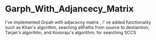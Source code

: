 # Garph_With_Adjancecy_Matrix
I've implemented Grpah with adjacecny matrix , i' ve added functionality such as Khan's algorithm, seaching allPaths from source to destiantion, Tarjan's algorihtm, and Kosoraju's algorithm, for searching SCCS
